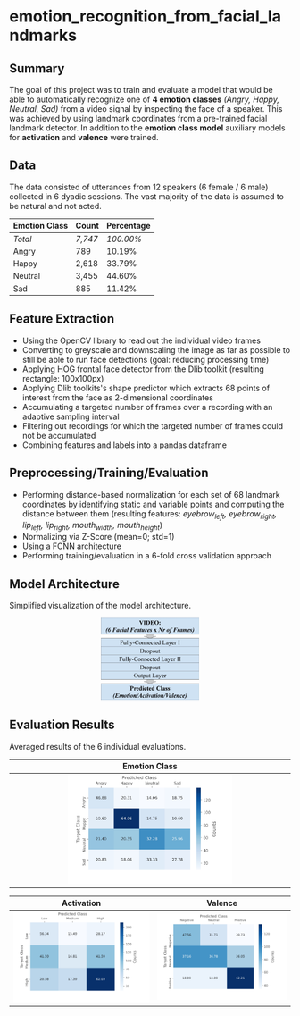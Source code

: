 # emotion_recognition_from_facial_landmarks

## Summary
The goal of this project was to train and evaluate a model that would be able to automatically recognize one of **4 emotion classes** _(Angry, Happy, Neutral, Sad)_ from a video signal by inspecting the face of a speaker. This was achieved by using landmark coordinates from a pre-trained facial landmark detector.
In addition to the **emotion class model** auxiliary models for **activation** and **valence** were trained.

## Data
The data consisted of utterances from 12 speakers (6 female / 6 male) collected in 6 dyadic sessions. The vast majority of the data is assumed to be natural and not acted.

Emotion Class | Count | Percentage
------------ | ------------- | -------------
_Total_ | _7,747_ | _100.00%_
Angry | 789 | 10.19%
Happy | 2,618 | 33.79%
Neutral | 3,455 | 44.60%
Sad | 885 | 11.42%

## Feature Extraction
* Using the OpenCV library to read out the individual video frames
* Converting to greyscale and downscaling the image as far as possible to still be able to run face detections (goal: reducing processing time)
* Applying HOG frontal face detector from the Dlib toolkit (resulting rectangle: 100x100px)
* Applying Dlib toolkits's shape predictor which extracts 68 points of interest from the face as 2-dimensional coordinates
* Accumulating a targeted number of frames over a recording with an
adaptive sampling interval
* Filtering out recordings for which the targeted number of frames could
not be accumulated
* Combining features and labels into a pandas dataframe

## Preprocessing/Training/Evaluation
* Performing distance-based normalization for each set of 68 landmark coordinates by identifying static and variable points and computing the distance between them (resulting features: _eyebrow<sub>left</sub>, eyebrow<sub>right</sub>, lip<sub>left</sub>, lip<sub>right</sub>, mouth<sub>width</sub>, mouth<sub>height</sub>_)
* Normalizing via Z-Score (mean=0; std=1)
* Using a FCNN architecture
* Performing training/evaluation in a 6-fold cross validation approach

## Model Architecture
Simplified visualization of the model architecture.

<p align="center">
  <img src="images/lm_nn_architecture.jpg" width="35%" />
</p>

## Evaluation Results
Averaged results of the 6 individual evaluations.

|Emotion Class|
|:-------------------------:|
|<img src="images/lm_confusion_matrix_label.jpg" width="60%">|

Activation             |  Valence
:-------------------------:|:-------------------------:
<img src="images/lm_confusion_matrix_activation.jpg" width="100%">  |  <img src="images/lm_confusion_matrix_valence.jpg" width="100%">

